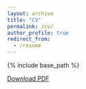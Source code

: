 ```yaml
---
layout: archive
title: "CV"
permalink: /cv/
author_profile: true
redirect_from:
  - /resume
---
```


{% include base_path %}

<!-- [Download here](https://github.com/Magna24/Hosted-Files/raw/main/Matteo_Magnaricotte_CV.pdf) -->

<a href="https://natalia-barreto.github.io/files/Barreto-Paula-cv-2025-06-02.pdf" target="_blank">Download PDF</a>
<!-- <a href="https://magna24.github.io/files/CV_3_2025.pdf" class="image fit"><img src="https://magna24.github.io/files/serums.png" alt=""></a> -->

<!-- <iframe src="https://github.com/Magna24/Hosted-Files/raw/main/Matteo_Magnaricotte_CV.pdf" 
        style="width:100%; height:600px;" frameborder="0">
</iframe> -->

<!-- Education
======
* B.S. in GitHub, GitHub University, 2012
* M.S. in Jekyll, GitHub University, 2014
* Ph.D in Version Control Theory, GitHub University, 2018 (expected)

Work experience
======
* Summer 2015: Research Assistant
  * Github University
  * Duties included: Tagging issues
  * Supervisor: Professor Git

* Fall 2015: Research Assistant
  * Github University
  * Duties included: Merging pull requests
  * Supervisor: Professor Hub
  
Skills
======
* Skill 1
* Skill 2
  * Sub-skill 2.1
  * Sub-skill 2.2
  * Sub-skill 2.3
* Skill 3

Publications
======
  <ul>{% for post in site.publications %}
    {% include archive-single-cv.html %}
  {% endfor %}</ul>
  
Talks
======
  <ul>{% for post in site.talks %}
    {% include archive-single-talk-cv.html %}
  {% endfor %}</ul>
  
Teaching
======
  <ul>{% for post in site.teaching %}
    {% include archive-single-cv.html %}
  {% endfor %}</ul>
  
Service and leadership
======
* Currently signed in to 43 different slack teams -->

